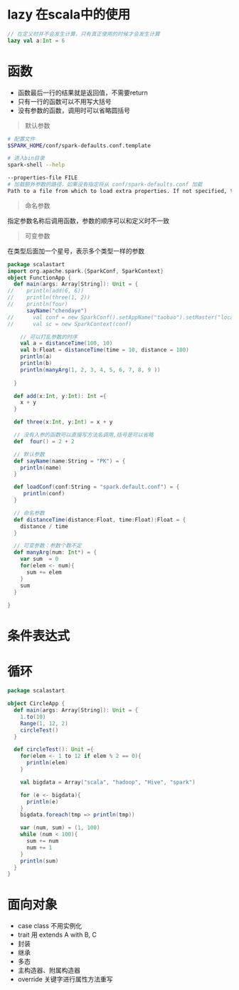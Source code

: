 # lazy 在scala中的使用

```scala
// 在定义时并不会发生计算，只有真正使用的时候才会发生计算
lazy val a:Int = 6
```

# 函数

- 函数最后一行的结果就是返回值，不需要return
- 只有一行的函数可以不用写大括号
- 没有参数的函数，调用时可以省略圆括号

> 默认参数

```bash
# 配置文件
$SPARK_HOME/conf/spark-defaults.conf.template

# 进入bin目录
spark-shell --help

--properties-file FILE 
# 加载额外参数的路径，如果没有指定将从 conf/spark-defaults.conf 加载
Path to a file from which to load extra properties. If not specified, this will look for conf/spark-defaults.conf.
```
> 命名参数

指定参数名称后调用函数，参数的顺序可以和定义时不一致

> 可变参数

在类型后面加一个星号，表示多个类型一样的参数

```scala
package scalastart
import org.apache.spark.{SparkConf, SparkContext}
object FunctionApp {
  def main(args: Array[String]): Unit = {
//    println(add(6, 6))
//    println(three(1, 2))
//    println(four)
      sayName("chendaye")
//      val conf = new SparkConf().setAppName("taobao").setMaster("local[2]")
//      val sc = new SparkContext(conf)

    // 可以打乱参数的时序
    val a = distanceTime(100, 10)
    val b:Float = distanceTime(time = 10, distance = 100)
    println(a)
    println(b)
    println(manyArg(1, 2, 3, 4, 5, 6, 7, 8, 9 ))
    
  }

  def add(x:Int, y:Int): Int ={
    x + y
  }

  def three(x:Int, y:Int) = x + y

  // 没有入参的函数可以直接写方法名调用,括号是可以省略
  def  four() = 2 + 2

  // 默认参数
  def sayName(name:String = "PK") = {
    println(name)
  }

  def loadConf(conf:String = "spark.default.conf") = {
     println(conf)
  }

  // 命名参数
  def distanceTime(distance:Float, time:Float):Float = {
    distance / time
  }

  // 可变参数：参数个数不定
  def manyArg(num: Int*) = {
    var sum  = 0
    for(elem <- num){
      sum += elem
    }
    sum
  }
  
}

```


# 条件表达式

# 循环

```scala
package scalastart

object CircleApp {
  def main(args: Array[String]): Unit = {
    1.to(10)
    Range(1, 12, 2)
    circleTest()
  }

  def circleTest(): Unit ={
    for(elem <- 1 to 12 if elem % 2 == 0){
      println(elem)
    }

    val bigdata = Array("scala", "hadoop", "Hive", "spark")

    for (e <- bigdata){
      println(e)
    }
    bigdata.foreach(tmp => println(tmp))

    var (num, sum) = (1, 100)
    while (num < 100){
      sum += num
      num += 1
    }
    println(sum)
  }
}

```


# 面向对象

- case class 不用实例化
- trait 用 extends A with B, C
- 封装
- 继承
- 多态
- 主构造器、附属构造器
- override 关键字进行属性方法重写

